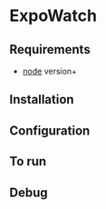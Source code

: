 # ExpoWatch

## Requirements
* [node][node] version+

## Installation


## Configuration

## To run


## Debug


[mongo]: http://www.mongodb.org "MongoDB"
[node]: http://nodejs.org "NodeJS"